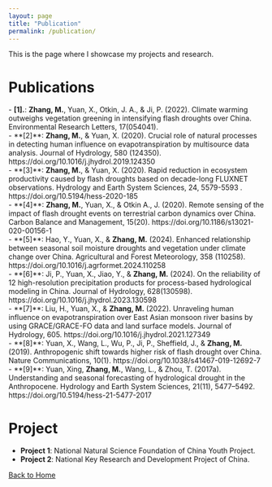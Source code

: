 ```yaml
---
layout: page
title: "Publication"
permalink: /publication/
---
```


This is the page where I showcase my projects and research.

# Publications
<div class="publication-list">
- <strong>[1].</strong>: <strong>Zhang, M.</strong>, Yuan, X., Otkin, J. A., & Ji, P. (2022). Climate warming outweighs vegetation greening in intensifying flash droughts over China. Environmental Research Letters, 17(054041).<br>
- **[2]**: <strong>Zhang, M.</strong>, & Yuan, X. (2020). Crucial role of natural processes in detecting human influence on evapotranspiration by multisource data analysis. Journal of Hydrology, 580 (124350). https://doi.org/10.1016/j.jhydrol.2019.124350<br>
- **[3]**: <strong>Zhang, M.</strong>, & Yuan, X. (2020). Rapid reduction in ecosystem productivity caused by flash droughts based on decade-long FLUXNET observations. Hydrology and Earth System Sciences, 24, ‏ 5579-5593. https://doi.org/10.5194/hess-2020-185<br>
- **[4]**: <strong>Zhang, M.</strong>, Yuan, X., & Otkin A., J. (2020). Remote sensing of the impact of flash drought events on terrestrial carbon dynamics over China. Carbon Balance and Management, 15(20). https://doi.org/10.1186/s13021-020-00156-1<br>
- **[5]**: Hao, Y., Yuan, X., & <strong>Zhang, M.</strong> (2024). Enhanced relationship between seasonal soil moisture droughts and vegetation under climate change over China. Agricultural and Forest Meteorology, 358 (110258). https://doi.org/10.1016/j.agrformet.2024.110258<br>
- **[6]**: Ji, P., Yuan, X., Jiao, Y., & <strong>Zhang, M.</strong> (2024). On the reliability of 12 high-resolution precipitation products for process-based hydrological modeling in China. Journal of Hydrology, 628(130598). https://doi.org/10.1016/j.jhydrol.2023.130598<br>
- **[7]**: Liu, H., Yuan, X., & <strong>Zhang, M.</strong> (2022). Unraveling human influence on evapotranspiration over East Asian monsoon river basins by using GRACE/GRACE-FO data and land surface models. Journal of Hydrology, 605. https://doi.org/10.1016/j.jhydrol.2021.127349<br>
- **[8]**: Yuan, X., Wang, L., Wu, P., Ji, P., Sheffield, J., & <strong>Zhang, M.</strong> (2019). Anthropogenic shift towards higher risk of flash drought over China. Nature Communications, 10(1). https://doi.org/10.1038/s41467-019-12692-7<br>
- **[9]**: Yuan, Xing, <strong>Zhang, M.</strong>, Wang, L., & Zhou, T. (2017a). Understanding and seasonal forecasting of hydrological drought in the Anthropocene. Hydrology and Earth System Sciences, 21(11), 5477–5492. https://doi.org/10.5194/hess-21-5477-2017
</div>

# Project

- **Project 1**: National Natural Science Foundation of China Youth Project.
- **Project 2**: National Key Research and Development Project of China.

[Back to Home](https://miaozhang2025.github.io/)
